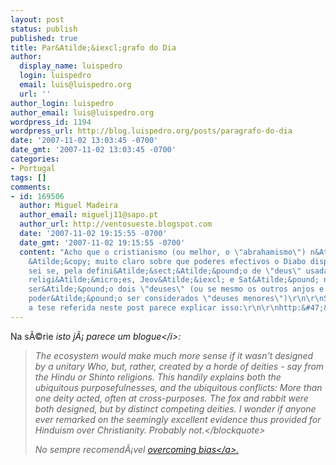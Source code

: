 ```yaml
---
layout: post
status: publish
published: true
title: Par&Atilde;&iexcl;grafo do Dia
author:
  display_name: luispedro
  login: luispedro
  email: luis@luispedro.org
  url: ''
author_login: luispedro
author_email: luis@luispedro.org
wordpress_id: 1194
wordpress_url: http://blog.luispedro.org/posts/paragrafo-do-dia
date: '2007-11-02 13:03:45 -0700'
date_gmt: '2007-11-02 13:03:45 -0700'
categories:
- Portugal
tags: []
comments:
- id: 169506
  author: Miguel Madeira
  author_email: miguelj11@sapo.pt
  author_url: http://ventosueste.blogspot.com
  date: '2007-11-02 19:15:55 -0700'
  date_gmt: '2007-11-02 19:15:55 -0700'
  content: "Acho que o cristianismo (ou melhor, o \"abrahamismo\") n&Atilde;&pound;o
    &Atilde;&copy; muito claro sobre que poderes efectivos o Diabo disp&Atilde;&micro;e.\r\n\r\nN&Atilde;&pound;o
    sei se, pela defini&Atilde;&sect;&Atilde;&pound;o de \"deus\" usada por outras
    religi&Atilde;&micro;es, Jeov&Atilde;&iexcl; e Sat&Atilde;&pound; n&Atilde;&pound;o
    ser&Atilde;&pound;o dois \"deuses\" (ou se mesmo os outros anjos e diabos n&Atilde;&pound;o
    poder&Atilde;&pound;o ser considerados \"deuses menores\")\r\n\r\nSeja como f&Atilde;&acute;r,
    a tese referida neste post parece explicar isso:\r\n\r\nhttp:&#47;&#47;dererummundi.blogspot.com&#47;2007&#47;04&#47;de-anjos-e-desenho-malvolo.html"
---
```

<p>Na s&Atilde;&copy;rie <i>isto j&Atilde;&iexcl; parece um blogue<&#47;i>:</p>
<blockquote><p>The ecosystem would make much more sense if it wasn't designed by a unitary Who, but, rather, created by a horde of deities - say from the Hindu or Shinto religions.  This handily explains both the ubiquitous purposefulnesses, and the ubiquitous conflicts:  More than one deity acted, often at cross-purposes.  The fox and rabbit were both designed, but by distinct competing deities.  I wonder if anyone ever remarked on the seemingly excellent evidence thus provided for Hinduism over Christianity.  Probably not.<&#47;blockquote></p>
<p>No sempre recomend&Atilde;&iexcl;vel <a href="http:&#47;&#47;www.overcomingbias.com&#47;2007&#47;11&#47;an-alien-god.html">overcoming bias<&#47;a>.</p>
